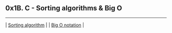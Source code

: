 ## 0x1B. C - Sorting algorithms & Big O
-----------------------------------------------------------------------
| [Sorting algorithm](https://en.wikipedia.org/wiki/Sorting_algorithm) |
| [Big O notation](https://stackoverflow.com/questions/487258/what-is-a-plain-english-explanation-of-big-o-notation) |
